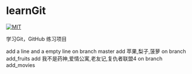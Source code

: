 # learnGit
[![MIT](https://img.shields.io/github/license/yiyungent/learnGit.svg)](https://mit-license.org/)

学习Git，GitHub 练习项目

add a line and a empty line on branch master
add 苹果,梨子,菠萝 on branch add_fruits
add 我不是药神,爱情公寓,老友记,复仇者联盟4 on branch add_movies
